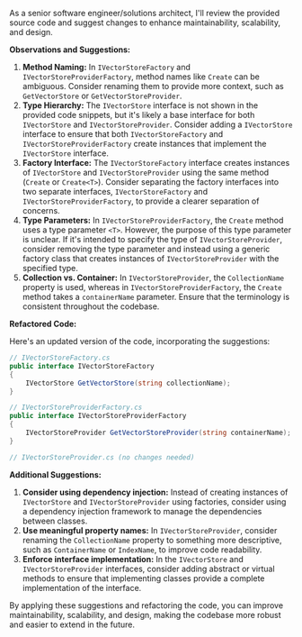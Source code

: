As a senior software engineer/solutions architect, I'll review the provided source code and suggest changes to enhance maintainability, scalability, and design.

**Observations and Suggestions:**

1. **Method Naming:** In `IVectorStoreFactory` and `IVectorStoreProviderFactory`, method names like `Create` can be ambiguous. Consider renaming them to provide more context, such as `GetVectorStore` or `GetVectorStoreProvider`.
2. **Type Hierarchy:** The `IVectorStore` interface is not shown in the provided code snippets, but it's likely a base interface for both `IVectorStore` and `IVectorStoreProvider`. Consider adding a `IVectorStore` interface to ensure that both `IVectorStoreFactory` and `IVectorStoreProviderFactory` create instances that implement the `IVectorStore` interface.
3. **Factory Interface:** The `IVectorStoreFactory` interface creates instances of `IVectorStore` and `IVectorStoreProvider` using the same method (`Create` or `Create<T>`). Consider separating the factory interfaces into two separate interfaces, `IVectorStoreFactory` and `IVectorStoreProviderFactory`, to provide a clearer separation of concerns.
4. **Type Parameters:** In `IVectorStoreProviderFactory`, the `Create` method uses a type parameter `<T>`. However, the purpose of this type parameter is unclear. If it's intended to specify the type of `IVectorStoreProvider`, consider removing the type parameter and instead using a generic factory class that creates instances of `IVectorStoreProvider` with the specified type.
5. **Collection vs. Container:** In `IVectorStoreProvider`, the `CollectionName` property is used, whereas in `IVectorStoreProviderFactory`, the `Create` method takes a `containerName` parameter. Ensure that the terminology is consistent throughout the codebase.

**Refactored Code:**

Here's an updated version of the code, incorporating the suggestions:
```csharp
// IVectorStoreFactory.cs
public interface IVectorStoreFactory
{
    IVectorStore GetVectorStore(string collectionName);
}

// IVectorStoreProviderFactory.cs
public interface IVectorStoreProviderFactory
{
    IVectorStoreProvider GetVectorStoreProvider(string containerName);
}

// IVectorStoreProvider.cs (no changes needed)
```
**Additional Suggestions:**

1. **Consider using dependency injection:** Instead of creating instances of `IVectorStore` and `IVectorStoreProvider` using factories, consider using a dependency injection framework to manage the dependencies between classes.
2. **Use meaningful property names:** In `IVectorStoreProvider`, consider renaming the `CollectionName` property to something more descriptive, such as `ContainerName` or `IndexName`, to improve code readability.
3. **Enforce interface implementation:** In the `IVectorStore` and `IVectorStoreProvider` interfaces, consider adding abstract or virtual methods to ensure that implementing classes provide a complete implementation of the interface.

By applying these suggestions and refactoring the code, you can improve maintainability, scalability, and design, making the codebase more robust and easier to extend in the future.